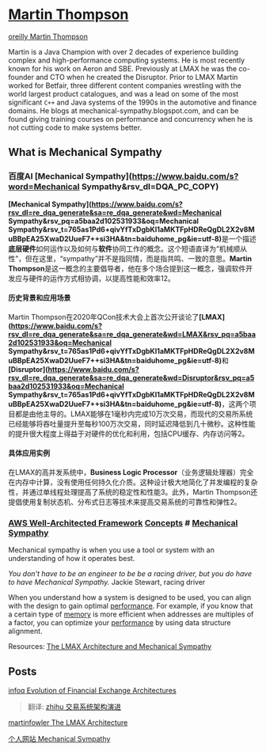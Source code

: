 # [Martin Thompson](https://github.com/mjpt777?tab=repositories) 

[oreilly Martin Thompson](https://www.oreilly.com/people/martin-thompson/)

Martin is a Java Champion with over 2 decades of experience building complex and high-performance computing systems. He is most recently known for his work on Aeron and SBE. Previously at LMAX he was the co-founder and CTO when he created the Disruptor. Prior to LMAX Martin worked for Betfair, three different content companies wrestling with the world largest product catalogues, and was a lead on some of the most significant `C++` and Java systems of the 1990s in the automotive and finance domains. He blogs at mechanical-sympathy.blogspot.com, and can be found giving training courses on performance and concurrency when he is not cutting code to make systems better. 



## What is Mechanical Sympathy

### 百度AI [Mechanical Sympathy](https://www.baidu.com/s?word=Mechanical Sympathy&rsv_dl=DQA_PC_COPY) 

**[Mechanical Sympathy](https://www.baidu.com/s?rsv_dl=re_dqa_generate&sa=re_dqa_generate&wd=Mechanical Sympathy&rsv_pq=a5baa2d102531933&oq=Mechanical Sympathy&rsv_t=765as1Pd6+qivYfTxDgbKl1aMKTFpHDReQgDL2X2v8MuBBpEA25XwaD2UueF7++si3HA&tn=baiduhome_pg&ie=utf-8)**‌是一个描述**底层硬件**如何运作以及如何与**软件**协同工作的概念。这个短语直译为“机械顺从性”，但在这里，“sympathy”并不是指同情，而是指共鸣、一致的意思。‌**Martin Thompson**‌是这一概念的主要倡导者，他在多个场合提到这一概念，强调软件开发应与硬件的运作方式相协调，以提高性能和效率‌12。

#### 历史背景和应用场景

Martin Thompson在2020年QCon技术大会上首次公开谈论了‌**[LMAX](https://www.baidu.com/s?rsv_dl=re_dqa_generate&sa=re_dqa_generate&wd=LMAX&rsv_pq=a5baa2d102531933&oq=Mechanical Sympathy&rsv_t=765as1Pd6+qivYfTxDgbKl1aMKTFpHDReQgDL2X2v8MuBBpEA25XwaD2UueF7++si3HA&tn=baiduhome_pg&ie=utf-8)**‌和‌**[Disruptor](https://www.baidu.com/s?rsv_dl=re_dqa_generate&sa=re_dqa_generate&wd=Disruptor&rsv_pq=a5baa2d102531933&oq=Mechanical Sympathy&rsv_t=765as1Pd6+qivYfTxDgbKl1aMKTFpHDReQgDL2X2v8MuBBpEA25XwaD2UueF7++si3HA&tn=baiduhome_pg&ie=utf-8)**‌，这两个项目都是由他主导的。LMAX能够在1毫秒内完成10万次交易，而现代的交易所系统已经能够将吞吐量提升至每秒100万次交易，同时延迟降低到几十微秒。这种性能的提升很大程度上得益于对硬件的优化和利用，包括CPU缓存、内存访问等‌2。

#### 具体应用实例

在LMAX的高并发系统中，‌**Business Logic Processor**‌（业务逻辑处理器）完全在内存中计算，没有使用任何持久化介质。这种设计极大地简化了并发编程的复杂性，并通过单线程处理提高了系统的稳定性和性能‌3。此外，Martin Thompson还提倡使用复制状态机、分布式日志等技术来提高交易系统的可靠性和弹性‌2。



### [AWS Well-Architected Framework](https://wa.aws.amazon.com/wellarchitected/2020-07-02T19-33-23/index.en.html) [Concepts](https://wa.aws.amazon.com/wellarchitected/2020-07-02T19-33-23/wat.concepts.wa-concepts.en.html) # [Mechanical Sympathy](https://wa.aws.amazon.com/wellarchitected/2020-07-02T19-33-23/wat.concept.mechanical-sympathy.en.html)

Mechanical sympathy is when you use a tool or system with an understanding of how it operates best.

*You don't have to be an engineer to be be a racing driver, but you do have to have Mechanical Sympathy.* Jackie Stewart, racing driver

When you understand how a system is designed to be used, you can align with the design to gain optimal [performance](https://wa.aws.amazon.com/wellarchitected/2020-07-02T19-33-23/wat.pillar.performance.en.html). For example, if you know that a certain type of [memory](https://wa.aws.amazon.com/wellarchitected/2020-07-02T19-33-23/wat.concept.memory.en.html) is more efficient when addresses are multiples of a factor, you can optimize your [performance](https://wa.aws.amazon.com/wellarchitected/2020-07-02T19-33-23/wat.pillar.performance.en.html) by using data structure alignment.

Resources: [The LMAX Architecture and Mechanical Sympathy](https://martinfowler.com/articles/lmax.html?ref=wellarchitected#QueuesAndTheirLackOfMechanicalSympathy)

## Posts

[infoq Evolution of Financial Exchange Architectures](https://www.infoq.com/presentations/financial-exchange-architecture/)

> 翻译: [zhihu 交易系统架构演进](https://zhuanlan.zhihu.com/p/706028592)

[martinfowler The LMAX Architecture](https://martinfowler.com/articles/lmax.html?ref=wellarchitected#QueuesAndTheirLackOfMechanicalSympathy)

[个人网站 Mechanical Sympathy](https://mechanical-sympathy.blogspot.com/)